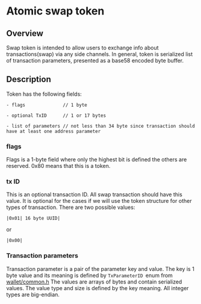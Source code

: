 # Atomic swap token
## Overview
Swap token is intended to allow users to exchange info about transactions(swap) via any side channels.
In general, token is serialized list of transaction parameters, presented as a base58 encoded byte buffer.

## Description
Token has the following fields:

`- flags              // 1 byte`

`- optional TxID      // 1 or 17 bytes`

`- list of parameters // not less than 34 byte since transaction should have at least one address parameter`


### flags
Flags is a 1-byte field where only the highest bit is defined the others are reserved. 
0x80 means that this is a token.


### tx ID
This is an optional transaction ID. All swap transaction should have this value. It is optional for the cases if we will use the token structure for other types of transaction.
There are two possible values:

`|0x01| 16 byte UUID|`

or

`|0x00| `

### Transaction parameters
Transaction parameter is a pair of the parameter key and value. 
The key is 1 byte value and its meaning is defined by `TxParameterID `enum from [wallet/common.h](https://github.com/BeamMW/beam/blob/master/wallet/common.h)
The values are arrays of bytes and contain serialized values.
The value type and size is defined by the key meaning. All integer types are big-endian.






